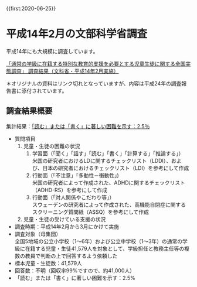 {{first:2020-06-25}}

# 平成14年2月の文部科学省調査

平成14年にも大規模に調査しています。

[「通常の学級に在籍する特別な教育的支援を必要とする児童生徒に関する全国実態調査」 調査結果（文科省・平成14年2月実施）](https://web.archive.org/web/20060502195659/https:/www.mext.go.jp/b_menu/shingi/chousa/shotou/018/toushin/030301i.htm)

＊オリジナルの資料はリンク切れとなっていますが、内容は平成24年の調査報告書に添付されています。

## 調査結果概要

集計結果：<u>「読む」または「書く」に著しい困難を示す：2.5％</u>

- 質問項目
    1. 児童・生徒の困難の状況
        1. 学習面（「聞く」「話す」「読む」「書く」「計算する」「推論する」）  
        米国の研究者におけるLDに関するチェックリスト（LDDI）、および、日本の研究者におけるチェックリスト（LDI）を参考にして作成
        1. 行動面（「不注意」「多動性－衝動性」)  
        米国の研究者によって作成された、ADHDに関するチェックリスト（ADHD-RS）を参考にして作成
        1. 行動面（「対人関係やこだわり等」）  
        スウェーデンの研究者によって作成された、高機能自閉症に関するスクリーニング質問紙（ASSQ）を参考にして作成
    1. 児童・生徒の受けている支援の状況
- 調査時期：平成14年2月から3月にかけて実施
- 調査対象（母集団）  
全国5地域の公立小学校（1～6年）および公立中学校（1～3年）の通常の学級に在籍する児童・生徒41,579人を対象として、学級担任と教務主任等の複数の教員で判断の上で回答するよう依頼した
- 標本児童・生徒数：41,579人
- 回答数：不明（回収率99%ですので、約41,000人）
- 「読む」または「書く」に著しい困難を示す：2.5%